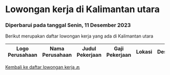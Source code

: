 
  # Lowongan kerja di Kalimantan utara

  ### Diperbarui pada tanggal Senin, 11 Desember 2023

  Berikut merupakan daftar lowongan kerja yang ada di Kalimantan utara

  |Logo Perusahaan | Nama Perusahaan | Judul Pekerjaan | Gaji Pekerjaan | Lokasi | Deskripsi | Tanggal diunggah | Pranala |
  | -------------- | --------------- | --------------- | --------- | --------- | -------------- | ------- | ----------- |
  

  [Kembali ke daftar lowongan kerja 🔙](../README.md#daftar-lowongan-kerja)
  